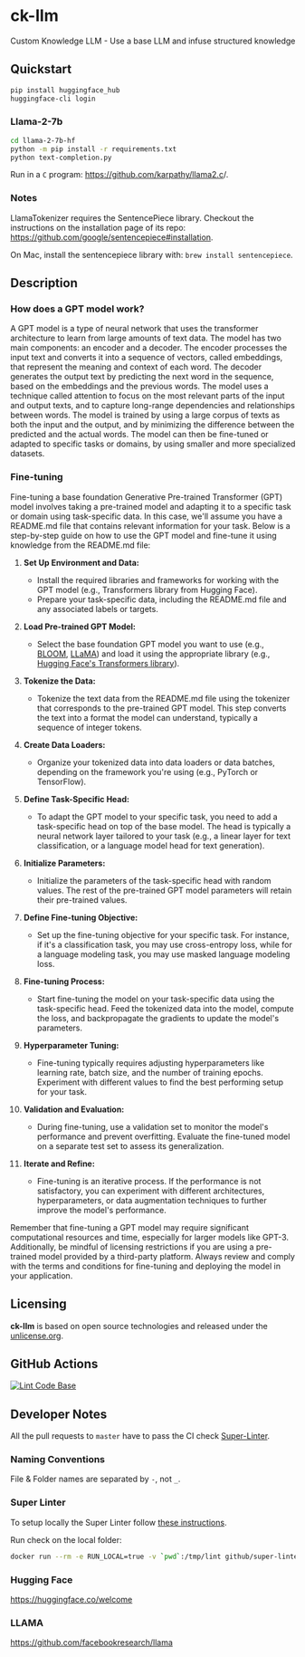 # ck-llm

Custom Knowledge LLM - Use a base LLM and infuse structured knowledge

## Quickstart

```bash
pip install huggingface_hub
huggingface-cli login
```

### Llama-2-7b

```bash
cd llama-2-7b-hf
python -m pip install -r requirements.txt 
python text-completion.py
```

Run in a `C` program: <https://github.com/karpathy/llama2.c>/.

### Notes

LlamaTokenizer requires the SentencePiece library. Checkout the instructions on the
installation page of its repo: <https://github.com/google/sentencepiece#installation>.

On Mac, install the sentencepiece library with: `brew install sentencepiece`.

## Description

### How does a GPT model work?

A GPT model is a type of neural network that uses the transformer architecture to learn from large amounts of text data.
The model has two main components: an encoder and a decoder.
The encoder processes the input text and converts it into a sequence of vectors, called embeddings, that represent the meaning and context of each word.
The decoder generates the output text by predicting the next word in the sequence, based on the embeddings and the previous words.
The model uses a technique called attention to focus on the most relevant parts of the input and output texts, and to capture long-range dependencies and relationships between words.
The model is trained by using a large corpus of texts as both the input and the output, and by minimizing the difference between the predicted and the actual words.
The model can then be fine-tuned or adapted to specific tasks or domains, by using smaller and more specialized datasets.

### Fine-tuning

Fine-tuning a base foundation Generative Pre-trained Transformer (GPT) model involves taking a pre-trained model and adapting it to a specific task or domain using task-specific data. In this case, we'll assume you have a README.md file that contains relevant information for your task. Below is a step-by-step guide on how to use the GPT model and fine-tune it using knowledge from the README.md file:

1. **Set Up Environment and Data:**
   - Install the required libraries and frameworks for working with the GPT model (e.g., Transformers library from Hugging Face).
   - Prepare your task-specific data, including the README.md file and any associated labels or targets.

2. **Load Pre-trained GPT Model:**
   - Select the base foundation GPT model you want to use (e.g., [BLOOM](https://bigscience.huggingface.co/blog/bloom), [LLaMA](https://ai.meta.com/blog/large-language-model-llama-meta-ai/)) and load it using the appropriate library (e.g., [Hugging Face's Transformers library](https://huggingface.co/docs/transformers/index)).

3. **Tokenize the Data:**
   - Tokenize the text data from the README.md file using the tokenizer that corresponds to the pre-trained GPT model. This step converts the text into a format the model can understand, typically a sequence of integer tokens.

4. **Create Data Loaders:**
   - Organize your tokenized data into data loaders or data batches, depending on the framework you're using (e.g., PyTorch or TensorFlow).

5. **Define Task-Specific Head:**
   - To adapt the GPT model to your specific task, you need to add a task-specific head on top of the base model. The head is typically a neural network layer tailored to your task (e.g., a linear layer for text classification, or a language model head for text generation).

6. **Initialize Parameters:**
   - Initialize the parameters of the task-specific head with random values. The rest of the pre-trained GPT model parameters will retain their pre-trained values.

7. **Define Fine-tuning Objective:**
   - Set up the fine-tuning objective for your specific task. For instance, if it's a classification task, you may use cross-entropy loss, while for a language modeling task, you may use masked language modeling loss.

8. **Fine-tuning Process:**
   - Start fine-tuning the model on your task-specific data using the task-specific head. Feed the tokenized data into the model, compute the loss, and backpropagate the gradients to update the model's parameters.

9. **Hyperparameter Tuning:**
   - Fine-tuning typically requires adjusting hyperparameters like learning rate, batch size, and the number of training epochs. Experiment with different values to find the best performing setup for your task.

10. **Validation and Evaluation:**
    - During fine-tuning, use a validation set to monitor the model's performance and prevent overfitting. Evaluate the fine-tuned model on a separate test set to assess its generalization.

11. **Iterate and Refine:**
    - Fine-tuning is an iterative process. If the performance is not satisfactory, you can experiment with different architectures, hyperparameters, or data augmentation techniques to further improve the model's performance.

Remember that fine-tuning a GPT model may require significant computational resources and time, especially for larger models like GPT-3. Additionally, be mindful of licensing restrictions if you are using a pre-trained model provided by a third-party platform. Always review and comply with the terms and conditions for fine-tuning and deploying the model in your application.

## Licensing

**ck-llm** is based on open source technologies and released under the [unlicense.org](./LICENSE).

## GitHub Actions

[![Lint Code Base](https://github.com/romitagl/ck-llm/actions/workflows/super-linter.yml/badge.svg)](https://github.com/romitagl/ck-llm/actions/workflows/super-linter.yml)

## Developer Notes

All the pull requests to `master` have to pass the CI check [Super-Linter](https://github.com/github/super-linter).

### Naming Conventions

File & Folder names are separated by `-`, not `_`.

### Super Linter

To setup locally the Super Linter follow [these instructions](https://github.com/github/super-linter/blob/main/docs/run-linter-locally.md).

Run check on the local folder:

```bash
docker run --rm -e RUN_LOCAL=true -v `pwd`:/tmp/lint github/super-linter:latest
```

### Hugging Face

<https://huggingface.co/welcome>

### LLAMA

<https://github.com/facebookresearch/llama>
